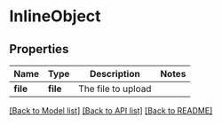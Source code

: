 # InlineObject

## Properties
Name | Type | Description | Notes
------------ | ------------- | ------------- | -------------
**file** | **file** | The file to upload | 

[[Back to Model list]](../README.md#documentation-for-models) [[Back to API list]](../README.md#documentation-for-api-endpoints) [[Back to README]](../README.md)


